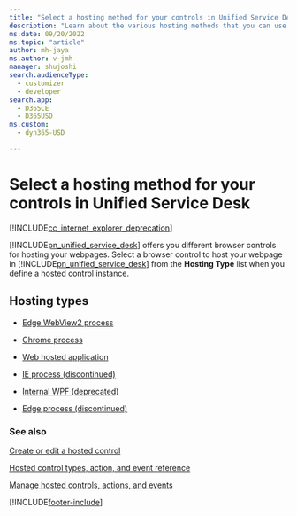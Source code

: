 ```yaml
---
title: "Select a hosting method for your controls in Unified Service Desk | MicrosoftDocs"
description: "Learn about the various hosting methods that you can use to host your webpages in Unified Service Desk."
ms.date: 09/20/2022
ms.topic: "article"
author: mh-jaya
ms.author: v-jmh
manager: shujoshi
search.audienceType: 
  - customizer
  - developer
search.app: 
  - D365CE
  - D365USD
ms.custom: 
  - dyn365-USD

---
```

# Select a hosting method for your controls in Unified Service Desk

[!INCLUDE[cc_internet_explorer_deprecation](../../ce/includes/cc-internet-explorer-deprecation.md)]

[!INCLUDE[pn_unified_service_desk](../includes/pn-unified-service-desk.md)] offers you different browser controls for hosting your webpages. Select a browser control to host your webpage in [!INCLUDE[pn_unified_service_desk](../includes/pn-unified-service-desk.md)] from the **Hosting Type** list when you define a hosted control instance.

## Hosting types
 
- [Edge WebView2 process](edge-webview2-process.md)

- [Chrome process](chrome-process.md)

- [Web hosted application](web-hosted-application.md)

- [IE process (discontinued)](ie-process.md)

- [Internal WPF (deprecated)](internal-wpf.md)

- [Edge process (discontinued)](edge-process.md)


### See also  

 [Create or edit a hosted control](../unified-service-desk/create-edit-hosted-control.md)  

 [Hosted control types, action, and event reference](../unified-service-desk/hosted-control-types-action-event-reference.md)  
  
 [Manage hosted controls, actions, and events](../unified-service-desk/manage-hosted-controls-actions-events.md)  

[!INCLUDE[footer-include](../includes/footer-banner.md)]
